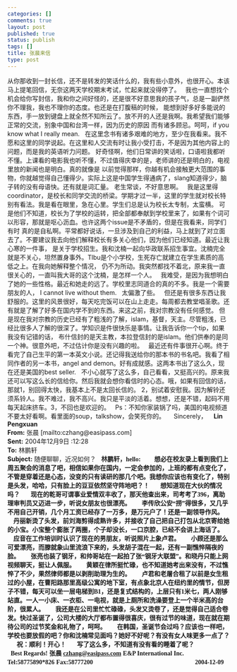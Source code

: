 ```yaml
--- 
categories: []
comments: true
layout: post
published: true
status: publish
tags: []
title: 张晨来信
type: post
---
```

<div id="msgcns!3725CC0EE38B1F6!113" class="bvMsg">
<font face="宋体">从你那收到一封长信，还不是转发的笑话什么的，我有些小意外，也很开心。本该马上提笔回信，无奈这两天学校期末考试，忙起来就没得停了。</font>   <font face="宋体">我也一直想找个机会给你写封信，我和你之间好怪的，还是很不好意思我的孩子气，总是一副俨然你不理我，我也不理你的态度。也还是在打腹稿的时候，</font> <font face="宋体">能想到好多好多能说的东西，手一放到键盘上就全然不知所云了。放不开的人还是我啊。我希望我们能够正常的交流，别象中国和台湾一样，因为历史的原因</font> <font face="宋体">而有诸多顾忌。呵呵，</font>if you know what I really mean.    <font face="宋体">在这里念书有诸多艰难的地方，至少在我看来。我不愿和这里的同学说起。在这里和人交流有时让我小受打击，不是因为其他内容上的问题，而是我的英语听力问题。</font> <font face="宋体">好奇怪啊，他们日常讲的笑话啦，口语啦我都听不懂。上课看的电影我也听不懂，不过值得庆幸的是，老师讲的还是明白的，电视里放的新闻也是明白。真的就像是</font> <font face="宋体">以前觉得那样，你越有机会接触更大范围的事物，你就越觉得自己懂得少。实际上这是中国学生得通病了，</font>slang<font face="宋体">知道得少，脑子转的没有母语快。还有就是词汇量。</font> <font face="宋体">老生常谈，不好意思啊。</font>   <font face="宋体">我是这里得</font>coordinator<font face="宋体">，是校长和同学交流的桥梁。学期才过一半，这里的学生就对校长特别有看法。我是看在眼里，急在心里。学生们总是认为校长太专制，太蛮横。</font> <font face="宋体">可是他们不知道，校长为了学校的运转，把全部都奉献到学校里来了，如果有个词可以形容，那就是呕心沥血。也许这两个</font>issue<font face="宋体">是不矛盾的，但是在我看来，同学们有时</font> <font face="宋体">真的是自私啊。平常都好说话，一旦涉及到自己的利益，马上就到了对立面去了。不要建议我去向他们解释校长有多关心他们，因为他们已经知道。最近让我心寒的一件事，</font> <font face="宋体">是关于学校招生。我和沈楠一起向华政联系招生事宜。沈楠完全就是不关心，坦然置身事外。</font>Tlbu<font face="宋体">是个小学校，生死存亡就建立在学生素质的高低之上。在我向她解释整个情况，</font> <font face="宋体">仍不为所动。我突然都找不着北，原来我一直很关心的，一直叫我大哥的这个沈楠，是怎样一个人。</font>   <font face="宋体">我难受，是因为我想明白了她的一些性格。最近和她走的远了。学校里志同道合的真的不多。我是一个需要朋友的人，</font> I cannot live without them.    <font face="宋体">太偏激了些。</font>   <font face="宋体">但还是有很多东西让我舒服的。这里的风景很好，每天吃完饭可以在山上走走。每周都去教堂唱圣歌。还有就是了解了好多在国内学不到的东西。来这之前，我对宗教没有任何感觉。</font> <font face="宋体">但是现在我对宗教的历史已经有了粗浅的了解，</font>islam<font face="宋体">，基督，天主。尽管粗浅，已经比很多人了解的很深了。学知识是件很快乐是事情。让我告诉你一个</font>tip<font face="宋体">，如果我没有记错的话，</font> <font face="宋体">布什信封的是天主教，本拉登信封的是</font>islam<font face="宋体">。他们供奉的是同一个神。很意外吧，不过估计你是没有兴趣的啦。</font>   <font face="宋体">最近还有件事很开心啊。终于看完了自己生平的第一本英文小说。还记得我送给你的那本书的书名吧。我看了相同作者的另一本书，</font>angel and demon<font face="宋体">。好有成就感。这两本书出了这么久，现在还是美国的</font>best seller.   <font face="宋体">不小心就写了这么多，自己看看，又挺高兴的。原来我还可以写这么长的信给你。然后我就会想你看信时的心态。哦，如果有回信的话，那就</font>1<font face="宋体">，别回得太快，我基本上不是太回长信的。</font> 2<font face="宋体">，别试着安慰我。因为解铃还须系铃人。我不难过，我不高兴。我只是平淡的活着。想想，还是不错，起码不用每天起床挤车。</font>3<font face="宋体">，不回也是欢迎的。</font>   Ps<font face="宋体">：不知你家装锅了吗，美国的电视频道不要太好看啊。看里面的</font>soup<font face="宋体">，</font>talkshow<font face="宋体">，会笑死你的。</font>     <a>Sincerely</a><font face="宋体">，</font> <font size="3"><font face="宋体"> </font></font> <font face="宋体"> </font><strong>Lin Pengxuan</strong> <div style="text-align:center;margin:0;" align="center">  </div> <b>From:</b> <font face="宋体">张晨</font> [mailto:czhang@easipass.com] <br><b>Sent:</b> 2004<font face="宋体">年</font>12<font face="宋体">月</font>9<font face="宋体">日</font> :12:28<br><b>To:</b> <font face="宋体">林鹏轩</font><br><b>Subject:</b> <font face="宋体">随便聊聊，近况如何？</font> <font face="宋体" size="3"> </font>              <font face="宋体"><strong>林鹏轩，hello:</strong></font> <strong>   </strong><font face="宋体"><strong> </strong></font> <strong>   </strong><font face="宋体"><strong> </strong><strong>想必在校友录上看到我们上周五聚会的消息了吧，相信如果你在国内，一定会参加的，上班的都有点变化了，不管是穿着还是心态，没变的只有读研的那几个吧。我想你应该也有变化了，特别是头发，哈哈，只有脸上的豆豆依然坚守阵地吧？！</strong></font> <font face="宋体"> </font> <strong>   </strong><font face="宋体"><strong> </strong><strong>想知道现在大伙的情况吗？</strong></font> <font face="宋体"> </font> <strong>   </strong><font face="宋体"><strong> </strong><strong>现在的乾哥可谓事业爱情双丰收了，那天他查出来，司考考了396，离助理审判员又迈进一步，听说女朋友也很漂亮。</strong></font> <font face="宋体"> </font> <strong>   </strong><font face="宋体"><strong> </strong><strong>李传欣公安“捞”得很多，又几乎不用自己开销，几个月工资已经存了一万多，是万元户了！还是一副领导作风。</strong></font> <font face="宋体"> </font> <strong>   </strong><font face="宋体"><strong> </strong><strong>丹丽新烫了头发，前刘海剪得成熟许多，并接收了自己把自己打包从北京寄给她的小宝。小宝整个膨胀了两圈，个子却没长，一口京腔，已经不会讲上海话了。</strong></font> <font face="宋体"> </font> <strong>   </strong><font face="宋体"><strong> </strong><strong>应音在工作培训时认识了现在的男朋友，听说照片上象卢君。</strong></font> <font face="宋体"> </font> <strong>   </strong><font face="宋体"><strong> </strong><strong>小顾还是那么可爱漂亮，而滕就象山里流浪下来的，头发胡子混在一起，还有一副憔悴隔夜的脸。</strong></font> <font face="宋体"> </font> <strong>   </strong><font face="宋体"><strong> </strong><strong>张亮也装了钢牙，和帅哥站在一起拍了张“钢牙大联盟”。和晓丹只能上网视频聊天，挺让人佩服。</strong></font> <font face="宋体"> </font> <strong>   </strong><font face="宋体"><strong> </strong><strong>黄颖在律所挺忙碌，也不知道她考出来没有，不过憔悴了不少，果然律师都是以剥削助理为生的。</strong></font> <font face="宋体"> </font> <strong>   </strong><font face="宋体"><strong> </strong><strong>卢君和老屠合租了以前是女生租过的小屋，在曹阳路那里高级公寓的地下室，有点象北京人在纽约里的情节，但房子不错，每天可以坐一层电梯到B1，还是复式结构的，上层只有1米七，两人刚够站直。一人一小床、一衣柜、一电视，就是上厕所和洗澡要登上一个半米高的台阶，很累人。</strong></font> <font face="宋体"> </font> <strong>   </strong><font face="宋体"><strong> </strong><strong>我还是在公司里忙忙碌碌，头发又烫卷了，还是觉得自己适合卷发。快过圣诞了，公司大楼的大厅都布置得很喜庆，很有过节的味道，现在就在期待公司的过节奖金和礼物了，呵呵。</strong></font> <font face="宋体"> </font> <strong>   </strong><font face="宋体"><strong> </strong><strong>在韩国，圣诞节会过吗？应该也一样吧，学校也要放假的吧？你和沈楠常见面吗？她好不好呢？有没有女人味更多一点了？</strong></font> <font face="宋体"> </font> <strong>   </strong><font face="宋体"><strong> </strong><strong>祝：顺利！开心！</strong></font> <font face="宋体"> </font> <strong>   </strong><font face="宋体"><strong> </strong><strong>写了这么多，不知道有没有看的睡着了呢？</strong></font> <strong>    </strong><font face="宋体"><strong> </strong></font> <font face="宋体"> </font> <font face="宋体"><strong>　　</strong></font> <font face="宋体"> </font> <font face="宋体"><strong>　　　　　　</strong></font> <font face="宋体"> </font> <font face="宋体"><strong>Best Regards!</strong></font> <font face="宋体"><strong>张晨 <a href="mailto:czhang@easipass.com">czhang@easipass.com</a></strong></font> <font face="宋体"><strong>E&P International Inc.</strong></font> <font face="宋体"><strong>Tel:58775890*826</strong></font> <font face="宋体"><strong>Fax:58777200</strong><strong>                       </strong><strong>　　　　　　　　　　</strong><strong>  </strong></font> <font face="宋体"><strong>2004-12-09</strong></font> <font face="宋体">　　　　　　　　　　　　　　</font> <font face="宋体"></font>  <br><br><font face="宋体"></font> <font face="宋体"></font> <font face="宋体" size="3"> </font>
</div>
